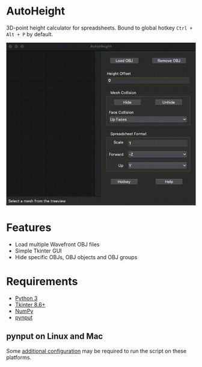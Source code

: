 
# AutoHeight

3D-point height calculator for spreadsheets. Bound to global hotkey `Ctrl + Alt + P` by default.

![demo.gif](demo.gif)

# Features
- Load multiple Wavefront OBJ files
- Simple Tkinter GUI
- Hide specific OBJs, OBJ objects and OBJ groups

# Requirements
- [Python 3](https://www.python.org/downloads/)
- [Tkinter 8.6+](https://tkdocs.com/tutorial/install.html)
- [NumPy](https://numpy.org/install/)
- [pynput](https://pypi.org/project/pynput/)

## pynput on Linux and Mac
Some [additional configuration](https://pynput.readthedocs.io/en/latest/limitations.html) may be required to run the script on these platforms.

 